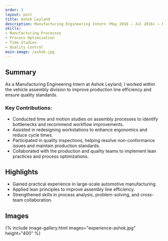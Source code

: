 ```yaml
---
order: 3
layout: post
title: Ashok Leyland
description: Manufacturing Engineering Intern (May 2016 – Jul 2016) — Focused on assembly line process optimization and quality improvements.
skills:
- Manufacturing Processes
- Process Optimization
- Time Studies
- Quality Control
main-image: /ashok.jpg
---
```


## Summary

As a Manufacturing Engineering Intern at Ashok Leyland, I worked within the vehicle assembly division to improve production line efficiency and ensure quality standards.

### Key Contributions:
- Conducted time and motion studies on assembly processes to identify bottlenecks and recommend workflow improvements.
- Assisted in redesigning workstations to enhance ergonomics and reduce cycle times.
- Participated in quality inspections, helping resolve non-conformance issues and maintain production standards.
- Collaborated with the production and quality teams to implement lean practices and process optimizations.

## Highlights
- Gained practical experience in large-scale automotive manufacturing.
- Applied lean principles to improve assembly line efficiency.
- Strengthened skills in process analysis, problem-solving, and cross-team collaboration.

## Images
{% include image-gallery.html images="experience-ashok.jpg" height="400" %}
